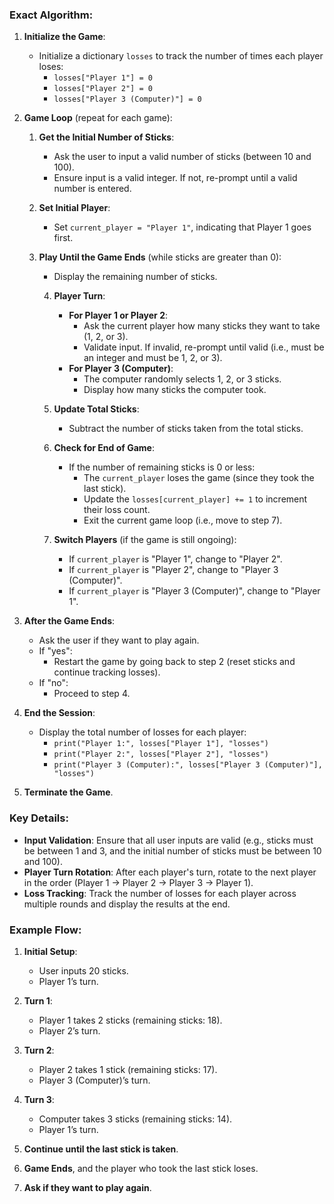 ### Exact Algorithm:

1. **Initialize the Game**:
   - Initialize a dictionary `losses` to track the number of times each player loses:
     - `losses["Player 1"] = 0`
     - `losses["Player 2"] = 0`
     - `losses["Player 3 (Computer)"] = 0`

2. **Game Loop** (repeat for each game):
   1. **Get the Initial Number of Sticks**:
      - Ask the user to input a valid number of sticks (between 10 and 100).
      - Ensure input is a valid integer. If not, re-prompt until a valid number is entered.
   
   2. **Set Initial Player**:
      - Set `current_player = "Player 1"`, indicating that Player 1 goes first.

   3. **Play Until the Game Ends** (while sticks are greater than 0):
      - Display the remaining number of sticks.

      4. **Player Turn**:
         - **For Player 1 or Player 2**:
           - Ask the current player how many sticks they want to take (1, 2, or 3).
           - Validate input. If invalid, re-prompt until valid (i.e., must be an integer and must be 1, 2, or 3).
         - **For Player 3 (Computer)**:
           - The computer randomly selects 1, 2, or 3 sticks.
           - Display how many sticks the computer took.

      5. **Update Total Sticks**:
         - Subtract the number of sticks taken from the total sticks.

      6. **Check for End of Game**:
         - If the number of remaining sticks is 0 or less:
           - The `current_player` loses the game (since they took the last stick).
           - Update the `losses[current_player] += 1` to increment their loss count.
           - Exit the current game loop (i.e., move to step 7).

      7. **Switch Players** (if the game is still ongoing):
         - If `current_player` is "Player 1", change to "Player 2".
         - If `current_player` is "Player 2", change to "Player 3 (Computer)".
         - If `current_player` is "Player 3 (Computer)", change to "Player 1".

3. **After the Game Ends**:
   - Ask the user if they want to play again.
   - If "yes":
     - Restart the game by going back to step 2 (reset sticks and continue tracking losses).
   - If "no":
     - Proceed to step 4.

4. **End the Session**:
   - Display the total number of losses for each player:
     - `print("Player 1:", losses["Player 1"], "losses")`
     - `print("Player 2:", losses["Player 2"], "losses")`
     - `print("Player 3 (Computer):", losses["Player 3 (Computer)"], "losses")`

5. **Terminate the Game**.

### Key Details:
- **Input Validation**: Ensure that all user inputs are valid (e.g., sticks must be between 1 and 3, and the initial number of sticks must be between 10 and 100).
- **Player Turn Rotation**: After each player's turn, rotate to the next player in the order (Player 1 -> Player 2 -> Player 3 -> Player 1).
- **Loss Tracking**: Track the number of losses for each player across multiple rounds and display the results at the end.

### Example Flow:

1. **Initial Setup**:
   - User inputs 20 sticks.
   - Player 1’s turn.
   
2. **Turn 1**:
   - Player 1 takes 2 sticks (remaining sticks: 18).
   - Player 2’s turn.
   
3. **Turn 2**:
   - Player 2 takes 1 stick (remaining sticks: 17).
   - Player 3 (Computer)’s turn.
   
4. **Turn 3**:
   - Computer takes 3 sticks (remaining sticks: 14).
   - Player 1’s turn.

5. **Continue until the last stick is taken**.
6. **Game Ends**, and the player who took the last stick loses.
7. **Ask if they want to play again**.
